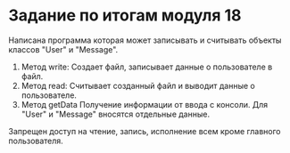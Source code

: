 # Задание по итогам модуля 18

Написана программа которая может записывать и считывать объекты классов "User" и "Message".

1. Метод write:
   Создает файл, записывает данные о пользователе в файл.
2. Метод read:
   Считывает созданный файл и выводит данные о пользователе.
3. Метод getData
   Получение информации от ввода с консоли. Для "User" и "Message" вносятся отдельные данные.

Запрещен доступ на чтение, запись, исполнение всем кроме главного пользователя.

